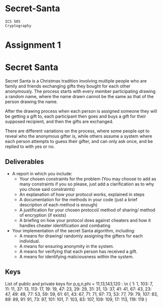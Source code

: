 # Secret-Santa

```
ICS 505
Cryptography
```
# Assignment 1

# Secret Santa

Secret Santa is a Christmas tradition involving multiple people who are family and friends exchanging gifts they bought for each
other anonymously. The process starts with every member participating drawing a random name, where the name drawn cannot
be the same as that of the person drawing the name.

After the drawing process when each person is assigned someone they will be getting a gift to, each participant then goes and
buys a gift for their supposed recipient, and then the gifts are exchanged.

There are different variations on the process, where some people opt to reveal who the anonymous gifter is, while others assume
a system where each person attempts to guess their gifter, and can only ask once, and be replied to with yes or no.

## Deliverables

- A report in which you include:
    - Your chosen constraints for the problem (You may choose to add as many constraints if you so please, just add a
       clarification as to why you chose said constraints)
    - An explanation of how your protocol works, explained in steps
    - A documentation for the methods in your code (just a brief description of each method is enough)
    - A justification for your chosen protocol/ method of sharing/ method of encryption (if exists)
    - A briefing on how your protocol does against cheaters and how it handles cheater identification and combating
- Your implementation of the secret Santa algorithm, including:
    - A means for drawing/ randomly assigning the gifters for each individual.
    - A means for ensuring anonymity in the system.
    - A means for verifying that each person has received a gift.
    - A means for identifying maliciousness within the system.

## Keys

List of public and private keys for p,q,n,phi = 11,13,143,120 : \n
{
1: 1, 103: 7, 11: 11, 37: 13, 113: 17, 19: 19, 47: 23, 29: 29, 31: 31, 13: 37, 41: 41, 67: 43, 23: 47, 49: 49, 77: 53, 59: 59, 61: 61, 43: 67, 71: 71, 97: 73, 53: 77, 79: 79, 107: 83, 89: 89, 91: 91, 73: 97, 101: 101, 7: 103, 83: 107, 109: 109, 17: 113, 119: 119
}
